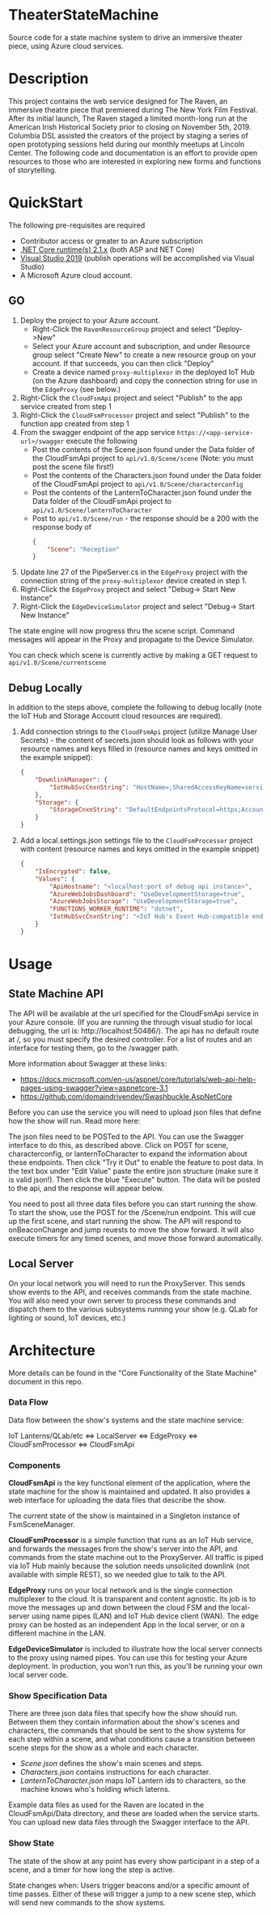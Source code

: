 
# TheaterStateMachine
 Source code for a state machine system to drive an immersive theater piece, using Azure cloud services.

# Description
This project contains the web service designed for The Raven, an immersive theatre piece that premiered during The New York Film Festival. After its initial launch, The Raven staged a limited month-long run at the American Irish Historical Society prior to closing on November 5th, 2019. Columbia DSL assisted the creators of the project by staging a series of open prototyping sessions held during our monthly meetups at Lincoln Center. The following code and documentation is an effort to provide open resources to those who are interested in exploring new forms and functions of storytelling. 

# QuickStart

The following pre-requisites are required

- Contributor access or greater to an Azure subscription
- [.NET Core runtime(s) 2.1.x](https://dotnet.microsoft.com/download/dotnet-core/2.1) (both ASP and NET Core)
- [Visual Studio 2019](https://visualstudio.microsoft.com/vs/) (publish operations will be accomplished via Visual Studio)
- A Microsoft Azure cloud account.

## GO

1. Deploy the project to your Azure account.
    - Right-Click the `RavenResourceGroup` project and select "Deploy->New"
    - Select your Azure account and subscription, and under Resource group select "Create New" to create a new resource group on your account. If that succeeds, you can then click "Deploy"
    - Create a device named `proxy-multiplexor` in the deployed IoT Hub (on the Azure dashboard) and copy the connection string for use in the `EdgeProxy` (see below.)
1. Right-Click  the `CloudFsmApi` project and select "Publish" to the app service created from step 1
1. Right-Click the `CloudFsmProcessor` project and select "Publish" to the function app created from step 1
1. From the swagger endpoint of the app service `https://<app-service-url>/swagger` execute the following
    - Post the contents of the Scene.json found under the Data folder of the CloudFsmApi project to `api/v1.0/Scene/scene`  (Note: you must post the scene file first!)
    - Post the contents of the Characters.json found under the Data folder of the CloudFsmApi project to `api/v1.0/Scene/characterconfig`
    -  Post the contents of the LanternToCharacter.json found under the Data folder of the CloudFsmApi project to `api/v1.0/Scene/lanternToCharacter`
    -  Post to `api/v1.0/Scene/run` - the response should be a 200 with the response body of
        ```json
        {
            "Scene": "Reception"
        }
        ```
1. Update line 27 of the PipeServer.cs in the `EdgeProxy` project with the connection string of the `proxy-multiplexor` device created in step 1.
1. Right-Click the `EdgeProxy` project and select "Debug-> Start New Instance"
1. Right-Click the `EdgeDeviceSimulator` project and select "Debug-> Start New Instance"

The state engine will now progress thru the scene script.  Command messages will appear in the Proxy and propagate to the Device Simulator.

You can check which scene is currently active by making a GET request to `api/v1.0/Scene/currentscene`

## Debug Locally

In addition to the steps above, complete the following to debug locally (note the IoT Hub and Storage Account cloud resources are required).

1. Add connection strings to the `CloudFsmApi` project (utilize Manage User Secrets) - the content of secrets.json should look as follows with your resource names and keys filled in (resource names and keys omitted in the example snippet):

    ```json
    {
        "DownlinkManager": {
            "IotHubSvcCnxnString": "HostName=;SharedAccessKeyName=service;SharedAccessKey=",
        },
        "Storage": {
            "StorageCnxnString": "DefaultEndpointsProtocol=https;AccountName=;AccountKey=;EndpointSuffix=core.windows.net"
        }
    }
    ```

1. Add a local.settings.json settings file to the `CloudFsmProcessor` project with content (resource names and keys omitted in the example snippet)

    ```json
    {
        "IsEncrypted": false,
        "Values": {
            "ApiHostname": "<localhost:port of debug api instance>",
            "AzureWebJobsDashboard": "UseDevelopmentStorage=true",
            "AzureWebJobsStorage": "UseDevelopmentStorage=true",
            "FUNCTIONS_WORKER_RUNTIME": "dotnet",
            "IotHubSvcCnxnString": "<IoT Hub's Event Hub-compatible endpoint"
        }
    }
    ```

# Usage

## State Machine API
The API will be available at the url specified for the CloudFsmApi service in your Azure console. (If you are running the through visual studio for local debugging, the url is: http://localhost:50486/).  The api has no default route at /, so you must specify the desired controller. For a list of routes and an interface for testing them, go to the /swagger path.  

More information about Swagger at these links:
* https://docs.microsoft.com/en-us/aspnet/core/tutorials/web-api-help-pages-using-swagger?view=aspnetcore-3.1
* https://github.com/domaindrivendev/Swashbuckle.AspNetCore

Before you can use the service you will need to upload json files that define how the show will run. Read more here:

The json files need to be POSTed to the API. You can use the Swagger interface to do this, as described above. Click on POST for scene, characterconfig, or lanternToCharacter to expand the information about these endpoints.  Then click "Try it Out" to enable the feature to post data.  In the text box under "Edit Value" paste the entire json structure (make sure it is valid json!).  Then click the blue "Execute" button. The data will be posted to the api, and the response will appear below.

You need to post all three data files before you can start running the show. To start the show, use the POST for the /Scene/run endpoint.  This will cue up the first scene, and start running the show. The API will respond to onBeaconChange and jump reuests to move the show forward.  It will also execute timers for any timed scenes, and move those forward automatically.

## Local Server

On your local network you will need to run the ProxyServer.  This sends show events to the API, and receives commands from the state machine.  You will also need your own server to process these commands and dispatch them to the various subsystems running your show (e.g. QLab for lighting or sound, IoT devices, etc.)


# Architecture

More details can be found in the "Core Functionality of the State Machine" document in this repo.

### Data Flow

Data flow between the show's systems and the state machine service:

IoT Lanterns/QLab/etc <=> LocalServer <=> EdgeProxy <=> CloudFsmProcessor <=> CloudFsmApi

### Components
__CloudFsmApi__ is the key functional element of the application, where the state machine for the show is maintained and updated.  It also provides a web interface for uploading the data files that describe the show.

The current state of the show is maintained in a Singleton instance of FsmSceneManager.

__CloudFsmProcessor__ is a simple function that runs as an IoT Hub service, and forwards the messages from the show's server into the API, and commands from the state machine out to the ProxyServer. All traffic is piped via IoT Hub mainly because the solution needs unsolicited downlink (not available with simple REST), so we needed glue to talk to the API.

__EdgeProxy__ runs on your local network and is the single connection multiplexer to the cloud. It is transparent and content agnostic.  Its job is to move the messages up and down between the cloud FSM and the local-server using name pipes (LAN) and IoT Hub device client (WAN). The edge proxy can be hosted as an independent App in the local server, or on a different machine in the LAN.

__EdgeDeviceSimulator__ is included to illustrate how the local server connects to the proxy using named pipes. You can use this for testing your Azure deployment. In production, you won't run this, as you'll be running your own local server code.

### Show Specification Data
There are three json data files that specify how the show should run. Between them they contain information about the show's scenes and characters, the commands that should be sent to the show systems for each step within a scene, and what conditions cause a transition between scene steps for the show as a whole and each character.

- *Scene.json* defines the show's main scenes and steps.
- *Characters.json* contains instructions for each character.
- *LanternToCharacter.json* maps IoT Lantern ids to characters, so the machine knows who's holding which laterns.

Example data files as used for the Raven are located in the CloudFsmApi/Data directory, and these are loaded when the service starts. You can upload new data files through the Swagger interface to the API.

### Show State

The state of the show at any point has every show participant in a step of a scene, and a timer for how long the step is active.

State changes when:
Users trigger beacons and/or a specific amount of time passes. Either of these will trigger a jump to a new scene step, which will send new commands to the show systems.


